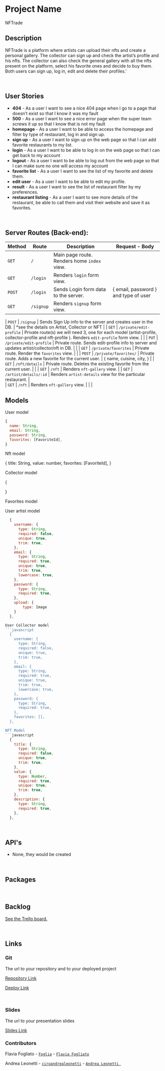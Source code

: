 # Project Name
NFTrade


## Description
NFTrade is a platform where artists can upload their nfts and create a personal gallery. The collector can sign up and check the artist’s profile and his nfts. The collector can also check the general gallery with all the nfts present on the platform, select his favorite ones and decide to buy them. Both users can sign up, log in, edit and delete their profiles.'  

<br>

## User Stories

- **404** - As a user I want to see a nice 404 page when I go to a page that doesn’t exist so that I know it was my fault
- **500** - As a user I want to see a nice error page when the super team screws it up so that I know that is not my fault
- **homepage** - As a user I want to be able to access the homepage and filter by type of restaurant, log in and sign up. 
- **sign up** - As a user I want to sign up on the web page so that I can add favorite restaurants to my list.
- **login** - As a user I want to be able to log in on the web page so that I can get back to my account
- **logout** - As a user I want to be able to log out from the web page so that I can make sure no one will access my account
- **favorite list** - As a user I want to see the list of my favorite and delete them.
- **edit user** - As a user I want to be able to edit my profile.
- **result** - As a user I want to see the list of restaurant filter by my preferences.
- **restaurant listing** - As a user I want to see more details of the restaurant, be able to call them and visit their website and save it as favorites.



<br>



## Server Routes (Back-end):



| **Method** | **Route**                          | **Description**                                              | Request  - Body                                          |
| ---------- | ---------------------------------- | ------------------------------------------------------------ | -------------------------------------------------------- |
| `GET`      | `/`                                | Main page route.  Renders home `index` view.                 |                                                          |
| `GET`      | `/login`                           | Renders `login` form view.                                   |                                                          |
| `POST`     | `/login`                           | Sends Login form data to the server.                         | { email, password } and type of user                                      |
| `GET`      | `/signup`                          | Renders `signup` form view.                                  |                                                          |

| `POST`     | `/signup`                          | Sends Sign Up info to the server and creates user in the DB. | *see the details on Artist, Collector or NFT
                                    |
| `GET`      | `/private/edit-profile`            | Private route(s) we will need 3, one for each model (artist-profile, collector-profile and nft-profile ). Renders `edit-profile` form view.             |                                                          |
| `PUT`      | `/private/edit-profile`            | Private route. Sends edit-profile info to server and updates artist/collector/nft in DB. | |
| `GET`      | `/private/favorites`               | Private route. Render the `favorites` view.                  |                                                          |
| `POST`     | `/private/favorites/`              | Private route. Adds a new favorite for the current user.     | { name, cuisine, city, }                                 |
| `GET`   | `/nft/details` | Private route. Deletes the existing favorite from the current user. |                     |
| `GET`      | `/nft`                     | Renders `nft-gallery` view.                                                     |
| `GET`      | `/artist/details/:id`         | Renders `artist-details` view for the particular restaurant. |        
| `GET`      | `/nft`                     | Renders `nft-gallery` view.                                                   |
                         |                                                          |






## Models



User model
```javascript
{
  name: String,
  email: String,
  password: String,
  favorites: [FavoriteId],
}


```

Nft model 

{
  title: String,
  value: number,
  favorites: [FavoriteId],
}

Collector model

{


}

Favorites model

User artist model
```javascript
  {
    username: {
      type: String,
      required: false,
      unique: true,
      trim: true,
    },
    email: {
      type: String,
      required: true,
      unique: true,
      trim: true,
      lowercase: true,
    },
    password: {
      type: String,
      required: true,
    },
    upload: {
        type: Image
    }
  },

User Collector model 
```javascript
  {
    username: {
      type: String,
      required: false,
      unique: true,
      trim: true,
    },
    email: {
      type: String,
      required: true,
      unique: true,
      trim: true,
      lowercase: true,
    },
    password: {
      type: String,
      required: true,
    },
    favorites: [],
  },

NFT Model
```javascript
  {
    title: {
      type: String,
      required: false,
      unique: true,
      trim: true,
    },
    value: {
      type: Number,
      required: true,
      unique: true,
      trim: true,
    },
    description: {
      type: String,
      required: true,
    },
  },


```

<br>

## API's


- None, they would be created


<br>


## Packages

<br>



## Backlog

[See the Trello board.](https://trello.com/b/Ni3giVKf/ironhackproject)



<br>



## Links



### Git

The url to your repository and to your deployed project

[Repository Link]()

[Deploy Link]()



<br>



### Slides

The url to your presentation slides

[Slides Link](https://docs.google.com/presentation/d/1P5FIi0vHZBUcgUtmt1M4_lLCO5dwdJ4UOgtJa4ehGfk/edit?usp=sharing)

### Contributors
Flavia Fogliato - [`Foglia`](https://github.com/Foglia) - [`Flavia Fogliato`](https://www.linkedin.com/in/flaviafogliato)


Andrea Leonetti - [`ciroandrealeonetti`](https://github.com/ciroandrealeonetti) - [`Andrea Leonetti `](https://www.linkedin.com/in/ciroandrealeonetti/)
